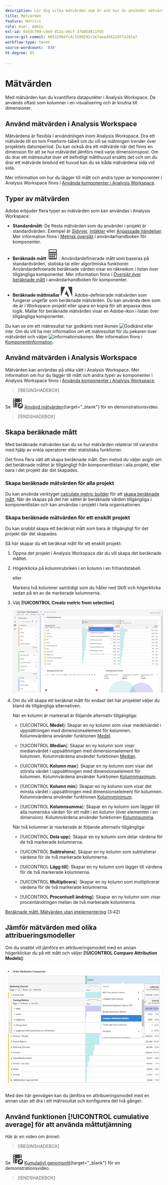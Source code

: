 ```yaml
---
description: Lär dig vilka mätvärden som är och hur du använder mätvärden på arbetsytan för analyser.
title: Mätvärden
feature: Metrics
role: User, Admin
exl-id: 0a5dc709-c4e8-412a-a6cf-37b85d811f65
source-git-commit: 665319bdfc4c1599292c2e7aea45622d77a291a7
workflow-type: tm+mt
source-wordcount: '838'
ht-degree: 0%

---
```


# Mätvärden

Med mätvärden kan du kvantifiera datapunkter i Analysis Workspace. De används oftast som kolumner i en visualisering och är knutna till dimensioner.

## Använd mätvärden i Analysis Workspace

Mätvärdena är flexibla i användningen inom Analysis Workspace. Dra ett mätvärde till en tom Freeform-tabell om du vill se mätningen trender över projektets datumperiod. Du kan också dra ett mätvärde när det finns en dimension för att se hur mätvärdet jämförs med varje dimensionspost. Om du drar ett mätresultat över ett befintligt måtthuvud ersätts det och om du drar ett mätvärde bredvid ett huvud kan du se båda mätvärdena sida vid sida.

Mer information om hur du lägger till mått och andra typer av komponenter i Analysis Workspace finns i [Använda komponenter i Analysis Workspace](use-components-in-workspace.md).

## Typer av mätvärden

Adobe erbjuder flera typer av mätvärden som kan användas i Analysis Workspace:

* **Standardmått**: De flesta mätvärden som du använder i projekt är standardvärden. Exempel är [Sidvyer](/help/components/metrics/page-views.md), [Intäkter](/help/components/metrics/revenue.md) eller [Anpassade händelser](/help/components/metrics/custom-events.md). Mer information finns i [Metrisk översikt](/help/components/metrics/overview.md) i användarhandboken för komponenter.

* **Beräknade mått** ![Beräkna](/help/assets/icons/Calculator.svg): Användardefinierade mått som baseras på standardvärden, statiska tal eller algoritmiska funktioner. Användardefinierade beräknade värden visar en räkneikon i listan över tillgängliga komponenter. Mer information finns i [Översikt över beräknade mått](/help/components/calculated-metrics/cm-overview.md) i användarhandboken för komponenter.

* **Beräknade måttmallar** ![AdobeLogoSmall](/help/assets/icons/AdobeLogoSmall.svg): Adobe-definierade mätvärden som fungerar ungefär som beräknade mätvärden. Du kan använda dem som de är i Workspace-projekt eller spara en kopia för att anpassa dess logik. Mallar för beräknade mätvärden visar en Adobe-ikon i listan över tillgängliga komponenter.

Du kan se om ett mätresultat har godkänts med ikonen ![Godkänd](https://spectrum.adobe.com/static/icons/ui_18/CheckmarkSize100.svg) eller inte. Om du vill ha mer information om ett mätresultat för du pekaren över mätvärdet och väljer ![informationsikonen](https://spectrum.adobe.com/static/icons/workflow_18/Smock_InfoOutline_18_N.svg). Mer information finns i [Komponentinformation](use-components-in-workspace.md#component-info).


## Använd mätvärden i Analysis Workspace

Mätvärden kan användas på olika sätt i Analysis Workspace. Mer information om hur du lägger till mått och andra typer av komponenter i Analysis Workspace finns i [Använda komponenter i Analysis Workspace](/help/analyze/analysis-workspace/components/use-components-in-workspace.md).


>[!BEGINSHADEBOX]

Se ![VideoCheckedOut](/help/assets/icons/VideoCheckedOut.svg) [Använd mätvärden](https://video.tv.adobe.com/v/40817?quality=12&learn=on){target="_blank"} för en demonstrationsvideo.

>[!ENDSHADEBOX]

## Skapa beräknade mått

Med beräknade mätvärden kan du se hur mätvärden relaterar till varandra med hjälp av enkla operatorer eller statistiska funktioner.


Det finns flera sätt att skapa beräknade mått. Den metod du väljer avgör om det beräknade måttet är tillgängligt från komponentlistan i alla projekt, eller bara i det projekt där det skapades.

### Skapa beräknade mätvärden för alla projekt

Du kan använda verktyget [calculate metric builder](/help/components/calculated-metrics/workflow/c-build-metrics/cm-build-metrics.md) för att [skapa beräknade mått](/help/components/calculated-metrics/workflow/cm-workflow.md). När de skapas på det här sättet är beräknade värden tillgängliga i komponentlistan och kan användas i projekt i hela organisationen.


### Skapa beräknade mätvärden för ett enskilt projekt

Du kan snabbt skapa ett beräknat mått som bara är tillgängligt för det projekt där det skapades.

Så här skapar du ett beräknat mått för ett enskilt projekt:

1. Öppna det projekt i Analysis Workspace där du vill skapa det beräknade måttet.

1. Högerklicka på kolumnrubriken i en kolumn i en frihandstabell.

   eller

   Markera två kolumner samtidigt som du håller ned Skift och högerklicka sedan på en av de markerade kolumnerna.

1. Välj **[!UICONTROL Create metric from selection]**

   ![Markering av panelen Workspace Skapa från markering](assets/create-metric-from-selection.png)

1. Om du vill skapa ett beräknat mått för endast det här projektet väljer du bland de tillgängliga alternativen.

   När en kolumn är markerad är följande alternativ tillgängliga:

   * [!UICONTROL **Medel**]: Skapar en ny kolumn som visar medelvärdet i uppsättningen med dimensionselement för kolumnen. Kolumnvärdena använder funktionen [Medel](/help/components/calculated-metrics/cm-reference/cm-functions.md#mean).

   * [!UICONTROL **Median**]: Skapar en ny kolumn som visar medianvärdet i uppsättningen med dimensionselement för kolumnen. Kolumnvärdena använder funktionen [Median](/help/components/calculated-metrics/cm-reference/cm-functions.md#median).

   * [!UICONTROL **Kolumn max**]: Skapar en ny kolumn som visar det största värdet i uppsättningen med dimensionselement för kolumnen. Kolumnvärdena använder funktionen [Kolumnmaximum](/help/components/calculated-metrics/cm-reference/cm-functions.md#column-maximum).

   * [!UICONTROL **Kolumn min**]: Skapar en ny kolumn som visar det minsta värdet i uppsättningen med dimensionselement för kolumnen. Kolumnvärdena använder funktionen [Kolumnminimum](/help/components/calculated-metrics/cm-reference/cm-functions.md#column-minimum).

   * [!UICONTROL **Kolumnsumma**]: Skapar en ny kolumn som lägger till alla numeriska värden för ett mått i en kolumn (över elementen i en dimension). Kolumnvärdena använder funktionen [Kolumnsumma](/help/components/calculated-metrics/cm-reference/cm-functions.md#column-sum).

   När två kolumner är markerade är följande alternativ tillgängliga:

   * [!UICONTROL **Dela upp**]: Skapar en ny kolumn som delar värdena för de två markerade kolumnerna.

   * [!UICONTROL **Subtrahera**]: Skapar en ny kolumn som subtraherar värdena för de två markerade kolumnerna.

   * [!UICONTROL **Lägg till**]: Skapar en ny kolumn som lägger till värdena för de två markerade kolumnerna.

   * [!UICONTROL **Multiplicera**]: Skapar en ny kolumn som multiplicerar värdena för de två markerade kolumnerna.

   * [!UICONTROL **Procentuell ändring**]: Skapar en ny kolumn som visar procentändringen mellan de två markerade kolumnerna.

[Beräknade mått: Mätvärden utan implementering](https://experienceleague.adobe.com/en/docs/analytics-learn/tutorials/components/calculated-metrics/calculated-metrics-implementationless-metrics) (3:42)


## Jämför mätvärden med olika attribueringsmodeller

Om du snabbt vill jämföra en attribueringsmodell med en annan högerklickar du på ett mått och väljer **[!UICONTROL Compare Attribution Models]**:

![Jämför attribuering](assets/compare-attribution.png)

Med den här genvägen kan du jämföra en attribueringsmodell med en annan utan att dra i ett mätresultat och konfigurera det två gånger.

## Använd funktionen [!UICONTROL cumulative average] för att använda måttutjämning

Här är en video om ämnet:


>[!BEGINSHADEBOX]

Se ![VideoCheckedOut](/help/assets/icons/VideoCheckedOut.svg) [Kumulativt genomsnitt](https://video.tv.adobe.com/v/27068?quality=12&learn=on){target="_blank"} för en demonstrationsvideo.

>[!ENDSHADEBOX]

